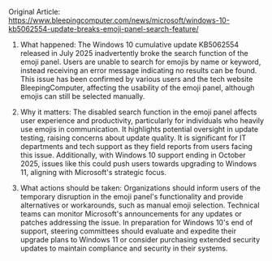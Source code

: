 Original Article: https://www.bleepingcomputer.com/news/microsoft/windows-10-kb5062554-update-breaks-emoji-panel-search-feature/

1) What happened: The Windows 10 cumulative update KB5062554 released in July 2025 inadvertently broke the search function of the emoji panel. Users are unable to search for emojis by name or keyword, instead receiving an error message indicating no results can be found. This issue has been confirmed by various users and the tech website BleepingComputer, affecting the usability of the emoji panel, although emojis can still be selected manually.

2) Why it matters: The disabled search function in the emoji panel affects user experience and productivity, particularly for individuals who heavily use emojis in communication. It highlights potential oversight in update testing, raising concerns about update quality. It is significant for IT departments and tech support as they field reports from users facing this issue. Additionally, with Windows 10 support ending in October 2025, issues like this could push users towards upgrading to Windows 11, aligning with Microsoft's strategic focus.

3) What actions should be taken: Organizations should inform users of the temporary disruption in the emoji panel's functionality and provide alternatives or workarounds, such as manual emoji selection. Technical teams can monitor Microsoft's announcements for any updates or patches addressing the issue. In preparation for Windows 10's end of support, steering committees should evaluate and expedite their upgrade plans to Windows 11 or consider purchasing extended security updates to maintain compliance and security in their systems.